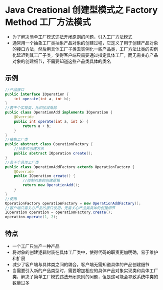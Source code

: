 # Java Creational 创建型模式之 Factory Method 工厂方法模式
- 为了解决简单工厂模式违法开闭原则的问题，引入工厂方法模式
- 通常用一个抽象工厂类抽象产品对象的创建过程，它定义了用于创建产品对象的接口方法，然后用具体工厂子类去实例化一些产品类，工厂方法让类的实例化延迟到其工厂子类，使得客户端只需要通过指定具体工厂，而无需关心产品对象的创建细节，不需要知道这些产品类具体的类名

## 示例
```java
//产品接口
public interface IOperation {
    int operate(int a, int b);
}
//若干个实现类，比如加减乘除
public class OperationAdd implements IOperation {
    @Override
    public int operate(int a, int b) {
        return a + b;
    }
}
//抽象工厂类
public abstract class OperationFactory {
    //抽象的创建方法
    public abstract IOperation create();
}
//若干个具体工厂类
public class OperationAddFactory extends OperationFactory {
    @Override
    public IOperation create() {
        //控制对象的创建逻辑
        return new OperationAdd();
    }
}
//使用
OperationFactory operationFactory = new OperationAddFactory();
//客户端只需关心产品的接口使用，无需关心产品类具体的创建细节
IOperation operation = operationFactory.create();
operation.operate(1, 2);
```


## 特点
- 一个工厂只生产一种产品
- 将对象的创建逻辑封装在具体工厂类中，使得代码的职责更加明确，易于维护和扩展
- 减少了客户端与具体类之间的耦合，客户端无需知道具体的产品创建细节
- 当需要引入新的产品类型时，需要增加相应的具体产品对象实现类和具体工厂类，解决了简单工厂模式违法开闭原则的问题，但是这可能会导致系统中类的数量过多

